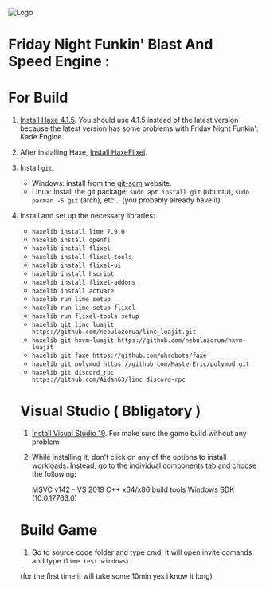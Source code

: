 ![Logo](https://cdn.discordapp.com/attachments/913453619053985863/1142196644616613979/Browser_Games_-_Friday_Night_Funkin_-_Friday_Night_Funkin_X_Newgrounds_Logo.png)

# Friday Night Funkin' Blast And Speed Engine :

# For Build
 1. [Install Haxe 4.1.5](https://haxe.org/download/version/4.1.5/). You should use 4.1.5 instead of the latest version because the latest version has some problems with Friday Night Funkin': Kade Engine.
 2. After installing Haxe, [Install HaxeFlixel](https://haxeflixel.com/documentation/install-haxeflixel/).
 3. Install `git`.
	 - Windows: install from the [git-scm](https://git-scm.com/downloads) website.
	 - Linux: install the git package: `sudo apt install git` (ubuntu), `sudo pacman -S git` (arch), etc... (you probably already have it)
 4. Install and set up the necessary libraries:
	 - `haxelib install lime 7.9.0`
	 - `haxelib install openfl`
	 - `haxelib install flixel`
	 - `haxelib install flixel-tools`
	 - `haxelib install flixel-ui`
	 - `haxelib install hscript`
	 - `haxelib install flixel-addons`
	 - `haxelib install actuate`
	 - `haxelib run lime setup`
	 - `haxelib run lime setup flixel`
	 - `haxelib run flixel-tools setup`
	 - `haxelib git linc_luajit https://github.com/nebulazorua/linc_luajit.git`
	 - `haxelib git hxvm-luajit https://github.com/nebulazorua/hxvm-luajit`
	 - `haxelib git faxe https://github.com/uhrobots/faxe`
	 - `haxelib git polymod https://github.com/MasterEric/polymod.git`
	 - `haxelib git discord_rpc https://github.com/Aidan63/linc_discord-rpc`

     # Visual Studio ( Bbligatory )
     1. [Install Visual Studio 19](https://visualstudio.microsoft.com/fr/vs/older-downloads/). For make sure the game build without any problem

     2. While installing it, don't click on any of the options to install workloads. Instead, go to the individual components tab and choose the following:

        MSVC v142 - VS 2019 C++ x64/x86 build tools
        Windows SDK (10.0.17763.0)

    # Build Game
    1. Go to source code folder and type cmd, it will open invite comands and type (`lime test windows`)
    
    (for the first time it will take some 10min yes i know it long)
